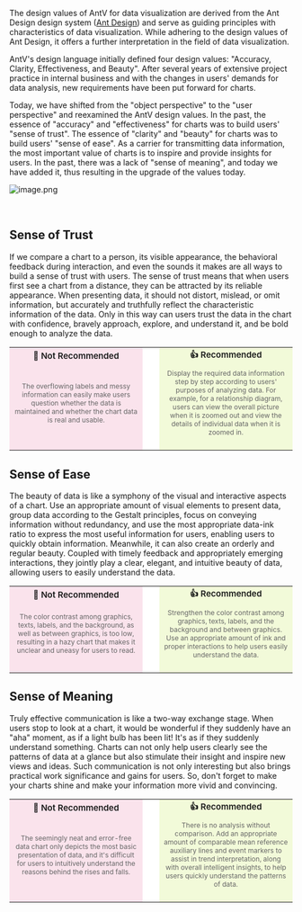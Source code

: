 The design values of AntV for data visualization are derived from the Ant Design design system (<a href='https://ant.design/docs/spec/introduce-cn' target='_blank'>Ant Design</a>) and serve as guiding principles with characteristics of data visualization. While adhering to the design values of Ant Design, it offers a further interpretation in the field of data visualization.

AntV's design language initially defined four design values: "Accuracy, Clarity, Effectiveness, and Beauty". After several years of extensive project practice in internal business and with the changes in users' demands for data analysis, new requirements have been put forward for charts.

Today, we have shifted from the "object perspective" to the "user perspective" and reexamined the AntV design values. In the past, the essence of "accuracy" and "effectiveness" for charts was to build users' "sense of trust". The essence of "clarity" and "beauty" for charts was to build users' "sense of ease". As a carrier for transmitting data information, the most important value of charts is to inspire and provide insights for users. In the past, there was a lack of "sense of meaning", and today we have added it, thus resulting in the upgrade of the values today.

![image.png](https://mdn.alipayobjects.com/huamei_qa8qxu/afts/img/A*AFdPQp5GDeQAAAAAAAAAAAAADmJ7AQ/original)

&nbsp;

## Sense of Trust

If we compare a chart to a person, its visible appearance, the behavioral feedback during interaction, and even the sounds it makes are all ways to build a sense of trust with users. The sense of trust means that when users first see a chart from a distance, they can be attracted by its reliable appearance. When presenting data, it should not distort, mislead, or omit information, but accurately and truthfully reflect the characteristic information of the data. Only in this way can users trust the data in the chart with confidence, bravely approach, explore, and understand it, and be bold enough to analyze the data.

<table>
  <tr>
    <td style="background-color: #fae3ec;width: 280px;text-align: center;font-size: 15px;font-weight: 600;">🙅 Not Recommended</td>
    <td style="background-color: #fff;width: 20px;"></td>
    <td style="background-color: #f2fad9;width: 280px;text-align: center;font-size: 15px;font-weight: 600;">👍 Recommended</td>
  </tr>
  <tr>
    <td style="background-color: #fae3ec;width: 280px;text-align: center;padding: 8px;font-weight: 400;color: #666;font-size: 12px;">The overflowing labels and messy information can easily make users question whether the data is maintained and whether the chart data is real and usable.</td>
    <td style="background-color: #fff;width: 20px;"></td>
    <td style="background-color: #f2fad9;width: 280px;text-align: center;padding: 8px;font-weight: 400;color: #666;font-size: 12px;">Display the required data information step by step according to users' purposes of analyzing data. For example, for a relationship diagram, users can view the overall picture when it is zoomed out and view the details of individual data when it is zoomed in.</td>
  </tr>
  <tr>
    <td style="background-color: #fae3ec;width: 280px;text-align: center;padding: 8px;">
      <img style="max-height: none;" src='https://mdn.alipayobjects.com/huamei_qa8qxu/afts/img/A*ockfTIJfqSsAAAAAAAAAAAAADmJ7AQ/original' alt='' >
    </td>
    <td style="background-color: #fff;width: 20px;"></td>
    <td style="background-color: #f2fad9;width: 280px;text-align: center;padding: 8px;">
      <img style="max-height: none;" src='https://mdn.alipayobjects.com/huamei_qa8qxu/afts/img/A*7iWYQ7aDD_MAAAAAAAAAAAAADmJ7AQ/original' alt='' />
    </td>
  </tr>
</table>

## Sense of Ease

The beauty of data is like a symphony of the visual and interactive aspects of a chart. Use an appropriate amount of visual elements to present data, group data according to the Gestalt principles, focus on conveying information without redundancy, and use the most appropriate data-ink ratio to express the most useful information for users, enabling users to quickly obtain information. Meanwhile, it can also create an orderly and regular beauty. Coupled with timely feedback and appropriately emerging interactions, they jointly play a clear, elegant, and intuitive beauty of data, allowing users to easily understand the data.

<table>
  <tr>
    <td style="background-color: #fae3ec;width: 280px;text-align: center;font-size: 15px;font-weight: 600;">🙅 Not Recommended</td>
    <td style="background-color: #fff;width: 20px;"></td>
    <td style="background-color: #f2fad9;width: 280px;text-align: center;font-size: 15px;font-weight: 600;">👍 Recommended</td>
  </tr>
  <tr>
    <td style="background-color: #fae3ec;width: 280px;text-align: center;padding: 8px;font-weight: 400;color: #666;font-size: 12px;">The color contrast among graphics, texts, labels, and the background, as well as between graphics, is too low, resulting in a hazy chart that makes it unclear and uneasy for users to read.</td>
    <td style="background-color: #fff;width: 20px;"></td>
    <td style="background-color: #f2fad9;width: 280px;text-align: center;padding: 8px;font-weight: 400;color: #666;font-size: 12px;">Strengthen the color contrast among graphics, texts, labels, and the background and between graphics. Use an appropriate amount of ink and proper interactions to help users easily understand the data.</td>
  </tr>
  <tr>
    <td style="background-color: #fae3ec;width: 280px;text-align: center;padding: 8px;">
      <img style="max-height: none;" src='https://mdn.alipayobjects.com/huamei_qa8qxu/afts/img/A*-JcMT6um_s8AAAAAAAAAAAAADmJ7AQ/original' alt='' >
    </td>
    <td style="background-color: #fff;width: 20px;"></td>
    <td style="background-color: #f2fad9;width: 280px;text-align: center;padding: 8px;">
      <img style="max-height: none;" src='https://mdn.alipayobjects.com/huamei_qa8qxu/afts/img/A*GjA4T6dgxEAAAAAAAAAAAAAADmJ7AQ/original' alt='' />
    </td>
  </tr>
</table>

## Sense of Meaning

Truly effective communication is like a two-way exchange stage. When users stop to look at a chart, it would be wonderful if they suddenly have an "aha" moment, as if a light bulb has been lit! It's as if they suddenly understand something. Charts can not only help users clearly see the patterns of data at a glance but also stimulate their insight and inspire new views and ideas. Such communication is not only interesting but also brings practical work significance and gains for users. So, don't forget to make your charts shine and make your information more vivid and convincing.

<table>
  <tr>
    <td style="background-color: #fae3ec;width: 280px;text-align: center;font-size: 15px;font-weight: 600;">🙅 Not Recommended</td>
    <td style="background-color: #fff;width: 20px;"></td>
    <td style="background-color: #f2fad9;width: 280px;text-align: center;font-size: 15px;font-weight: 600;">👍 Recommended</td>
  </tr>
  <tr>
    <td style="background-color: #fae3ec;width: 280px;text-align: center;padding: 8px;font-weight: 400;color: #666;font-size: 12px;">The seemingly neat and error-free data chart only depicts the most basic presentation of data, and it's difficult for users to intuitively understand the reasons behind the rises and falls.</td>
    <td style="background-color: #fff;width: 20px;"></td>
    <td style="background-color: #f2fad9;width: 280px;text-align: center;padding: 8px;font-weight: 400;color: #666;font-size: 12px;">There is no analysis without comparison. Add an appropriate amount of comparable mean reference auxiliary lines and event markers to assist in trend interpretation, along with overall intelligent insights, to help users quickly understand the patterns of data.</td>
  </tr>
  <tr>
    <td style="background-color: #fae3ec;width: 280px;text-align: center;padding: 8px;">
      <img style="max-height: none;" src='https://mdn.alipayobjects.com/huamei_qa8qxu/afts/img/A*gqc8TqYsF9sAAAAAAAAAAAAADmJ7AQ/original' alt='' >
    </td>
    <td style="background-color: #fff;width: 20px;"></td>
    <td style="background-color: #f2fad9;width: 280px;text-align: center;padding: 8px;">
      <img style="max-height: none;" src='https://mdn.alipayobjects.com/huamei_qa8qxu/afts/img/A*BpLcQr7EgoUAAAAAAAAAAAAADmJ7AQ/original' alt='' />
    </td>
  </tr>
</table>